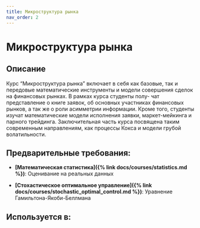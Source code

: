 ```yaml
---
title: Микроструктура рынка
nav_order: 2
---
```


# Микроструктура рынка


## Описание 
Курс “Микроструктура рынка” включает в себя как базовые, так и передовые математические инструменты и модели совершения сделок на финансовых рынках. В рамках курса студенты полу- чат представление о книге заявок, об основных участниках финансовых рынков, а так же о роли асимметрии информации. Кроме того, студенты изучат математические модели исполнения заявки, маркет-мейкинга и парного трейдинга. Заключительная часть курса посвящена таким современным направлениям, как процессы Кокса и модели грубой волатильности.


## Предварительные требования:

- **[Математическая статистика]({% link docs/courses/statistics.md %})**: Оценивание на реальных данных


- **[Стохастическое оптимальное управление]({% link docs/courses/stochastic_optimal_control.md %})**: Уравнение Гамильтона-Якоби-Беллмана



## Используется в:
